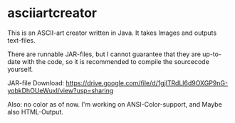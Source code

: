 # asciiartcreator
This is an ASCII-art creator written in Java.
It takes Images and outputs text-files.

There are runnable JAR-files, but I cannot guarantee that they are up-to-date with the code,
so it is recommended to compile the sourcecode yourself.

JAR-file Download: https://drive.google.com/file/d/1gjlTRdLl6d9OXGP9nG-yobkDhOUeWuxl/view?usp=sharing

Also: no color as of now.
I'm working on ANSI-Color-support, and Maybe also HTML-Output.
